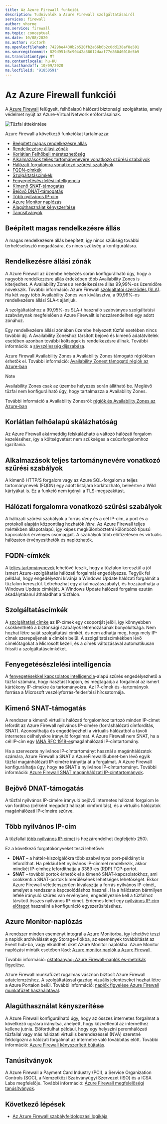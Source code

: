 ```yaml
---
title: Az Azure Firewall funkciói
description: Tudnivalók a Azure Firewall szolgáltatásairól
services: firewall
author: vhorne
ms.service: firewall
ms.topic: conceptual
ms.date: 10/08/2020
ms.author: victorh
ms.openlocfilehash: 7429be4430b2b520fb2a66b6b2c0dd138af8e501
ms.sourcegitcommit: 829d951d5c90442a38012daaf77e86046018e5b9
ms.translationtype: MT
ms.contentlocale: hu-HU
ms.lasthandoff: 10/09/2020
ms.locfileid: "91850591"
---
```

# <a name="azure-firewall-features"></a>Az Azure Firewall funkciói

A [Azure Firewall](overview.md) felügyelt, felhőalapú hálózati biztonsági szolgáltatás, amely védelmet nyújt az Azure-Virtual Network erőforrásainak.

![Tűzfal áttekintése](media/overview/firewall-threat.png)

Azure Firewall a következő funkciókat tartalmazza:

- [Beépített magas rendelkezésre állás](#built-in-high-availability)
- [Rendelkezésre állási zónák](#availability-zones)
- [Korlátlan Felhőbeli méretezhetőség](#unrestricted-cloud-scalability)
- [Alkalmazások teljes tartománynevére vonatkozó szűrési szabályok](#application-fqdn-filtering-rules)
- [Hálózati forgalomra vonatkozó szűrési szabályok](#network-traffic-filtering-rules)
- [FQDN-címkék](#fqdn-tags)
- [Szolgáltatáscímkék](#service-tags)
- [Fenyegetésészlelési intelligencia](#threat-intelligence)
- [Kimenő SNAT-támogatás](#outbound-snat-support)
- [Bejövő DNAT-támogatás](#inbound-dnat-support)
- [Több nyilvános IP-cím](#multiple-public-ip-addresses)
- [Azure Monitor naplózás](#azure-monitor-logging)
- [Alagúthasználat kényszerítése](#forced-tunneling)
- [Tanúsítványok](#certifications)

## <a name="built-in-high-availability"></a>Beépített magas rendelkezésre állás

A magas rendelkezésre állás beépített, így nincs szükség további terheléselosztó megadására, és nincs szükség a konfigurálásra.

## <a name="availability-zones"></a>Rendelkezésre állási zónák

A Azure Firewall az üzembe helyezés során konfigurálható úgy, hogy a nagyobb rendelkezésre állás érdekében több Availability Zones is kiterjedhet. A Availability Zones a rendelkezésre állás 99,99%-os üzemidőre növekszik. További információ: Azure Firewall [szolgáltatói szerződés (SLA)](https://azure.microsoft.com/support/legal/sla/azure-firewall/v1_0/). Ha két vagy több Availability Zones van kiválasztva, a 99,99%-os rendelkezésre állási SLA-t ajánljuk.

A szolgáltatáshoz a 99,95%-os SLA-t használó szabványos szolgáltatási szabványnak megfelelően a Azure Firewallt is hozzárendelheti egy adott zónához.

Egy rendelkezésre állási zónában üzembe helyezett tűzfal esetében nincs további díj. A Availability Zoneshoz társított bejövő és kimenő adatátvitelek esetében azonban további költségek is rendelkezésre állnak. További információ: a [sávszélesség díjszabása](https://azure.microsoft.com/pricing/details/bandwidth/).

Azure Firewall Availability Zones a Availability Zones támogató régiókban érhetők el. További információ: [Availability Zonest támogató régiók az Azure-ban](../availability-zones/az-region.md)

> [!NOTE]
> Availability Zones csak az üzembe helyezés során állítható be. Meglévő tűzfal nem konfigurálható úgy, hogy tartalmazza a Availability Zones.

További információ a Availability Zonesről: [régiók és Availability Zones az Azure-ban](../availability-zones/az-overview.md)

## <a name="unrestricted-cloud-scalability"></a>Korlátlan felhőalapú skálázhatóság

Az Azure Firewall akármeddig felskálázható a változó hálózati forgalom kezeléséhez, így a költségvetést nem szükséges a csúcsforgalomhoz igazítania.

## <a name="application-fqdn-filtering-rules"></a>Alkalmazások teljes tartománynevére vonatkozó szűrési szabályok

A kimenő HTTP/S forgalom vagy az Azure SQL-forgalom a teljes tartománynevek (FQDN) egy adott listájára korlátozható, beleértve a Wild kártyákat is. Ez a funkció nem igényli a TLS-megszakítást.

## <a name="network-traffic-filtering-rules"></a>Hálózati forgalomra vonatkozó szűrési szabályok

A hálózati szűrési szabályok a forrás *deny* és a cél IP-cím, a port és a protokoll alapján központilag hozhatók *létre.* Az Azure Firewall teljes mértékben állapotalapú, így képes megkülönböztetni különböző típusú kapcsolatok érvényes csomagjait. A szabályok több előfizetésen és virtuális hálózaton érvényesíthetők és naplózhatók.

## <a name="fqdn-tags"></a>FQDN-címkék

A [teljes tartománynevek](fqdn-tags.md) lehetővé teszik, hogy a tűzfalon keresztül a jól ismert Azure-szolgáltatás hálózati forgalmát engedélyezze. Tegyük fel például, hogy engedélyezni kívánja a Windows Update hálózati forgalmát a tűzfalon keresztül. Létrehozhat egy alkalmazásszabályt, és hozzáadhatja a Windows Update címkéjét. A Windows Update hálózati forgalma ezután akadálytalanul áthaladhat a tűzfalon.

## <a name="service-tags"></a>Szolgáltatáscímkék

A [szolgáltatási címke](service-tags.md) az IP-címek egy csoportját jelöli, így könnyebben csökkenthető a biztonsági szabályok létrehozásának bonyolultsága. Nem hozhat létre saját szolgáltatási címkét, és nem adhatja meg, hogy mely IP-címek szerepeljenek a címkén belül. A szolgáltatáscímkékben lévő címelőtagokat a Microsoft kezeli, és a címek változásával automatikusan frissíti a szolgáltatáscímkéket.

## <a name="threat-intelligence"></a>Fenyegetésészlelési intelligencia

A [fenyegetésekkel kapcsolatos intelligencia](threat-intel.md)-alapú szűrés engedélyezhető a tűzfal számára, hogy riasztást kapjon, és megtagadja a forgalmat az ismert kártékony IP-címekre és tartományokra. Az IP-címek és -tartományok forrása a Microsoft veszélyforrás-felderítési hírcsatornája.

## <a name="outbound-snat-support"></a>Kimenő SNAT-támogatás

A rendszer a kimenő virtuális hálózati forgalomhoz tartozó minden IP-címet lefordít az Azure Firewall nyilvános IP-címére (forráshálózati címfordítás, SNAT). Azonosíthatja és engedélyezheti a virtuális hálózatból a távoli internetes célhelyekre irányuló forgalmat. A Azure Firewall nem SNAT, ha a cél IP-cím egy [IANA RFC 1918-es](https://tools.ietf.org/html/rfc1918)magánhálózati IP-címtartomány. 

Ha a szervezete nyilvános IP-címtartományt használ a magánhálózatok számára, Azure Firewall a SNAT a AzureFirewallSubnet-ben lévő egyik tűzfal magánhálózati IP-címére irányítja át a forgalmat. A Azure Firewall konfigurálhatja úgy, hogy **ne** SNAT a nyilvános IP-címtartományt. További információ: [Azure Firewall SNAT magánhálózati IP-címtartományok](snat-private-range.md).

## <a name="inbound-dnat-support"></a>Bejövő DNAT-támogatás

A tűzfal nyilvános IP-címére irányuló bejövő internetes hálózati forgalom le van fordítva (célként megadott hálózati címfordítás), és a virtuális hálózatok magánhálózati IP-címeire szűrve.

## <a name="multiple-public-ip-addresses"></a>Több nyilvános IP-cím

A tűzfallal [több nyilvános IP-címet](deploy-multi-public-ip-powershell.md) is hozzárendelhet (legfeljebb 250).

Ez a következő forgatókönyveket teszi lehetővé:

- **DNAT** – a háttér-kiszolgálókra több szabványos port-példányt is lefordíthat. Ha például két nyilvános IP-címmel rendelkezik, akkor mindkét IP-címhez lefordíthatja a 3389-es (RDP) TCP-portot.
- **SNAT** – további portok érhetők el a kimenő SNAT-kapcsolatokhoz, ami csökkenti a SNAT-portok kimerülésének lehetséges lehetőségét. Ekkor Azure Firewall véletlenszerűen kiválasztja a forrás nyilvános IP-címét, amelyet a rendszer a kapcsolódáshoz használ. Ha a hálózaton bármilyen lefelé irányuló szűrés van érvényben, engedélyeznie kell a tűzfalhoz társított összes nyilvános IP-címet. Érdemes lehet egy [nyilvános IP-cím előtagot](../virtual-network/public-ip-address-prefix.md) használni a konfiguráció egyszerűsítéséhez.

## <a name="azure-monitor-logging"></a>Azure Monitor-naplózás

A rendszer minden eseményt integrál a Azure Monitorba, így lehetővé teszi a naplók archiválását egy Storage-fiókba, az események továbbítását az Event hub-ba, vagy elküldheti őket Azure Monitor naplókba. Azure Monitor naplózási minták esetében lásd: [Azure monitor naplók a Azure Firewall](log-analytics-samples.md).

További információ: [oktatóanyag: Azure Firewall-naplók és-metrikák figyelése](tutorial-diagnostics.md). 

Azure Firewall munkafüzet rugalmas vásznon biztosít Azure Firewall adatelemzéshez. A szolgáltatással gazdag vizuális jelentéseket hozhat létre a Azure Portalon belül. További információ: [naplók figyelése Azure Firewall munkafüzet használatával](firewall-workbook.md).

## <a name="forced-tunneling"></a>Alagúthasználat kényszerítése

A Azure Firewall konfigurálható úgy, hogy az összes internetes forgalmat a következő ugrásra irányítsa, ahelyett, hogy közvetlenül az internethez kellene jutnia. Előfordulhat például, hogy egy helyszíni peremhálózati tűzfallal vagy más hálózati virtuális berendezéssel (NVA) szeretné feldolgozni a hálózati forgalmat az internetre való továbbítás előtt. További információ: [Azure Firewall kényszerített bújtatás](forced-tunneling.md).

## <a name="certifications"></a>Tanúsítványok

A Azure Firewall a Payment Card Industry (PCI), a Service Organization Controls (SOC), a Nemzetközi Szabványügyi Szervezet (ISO) és a ICSA Labs megfelelője. További információ: [Azure Firewall megfelelőségi tanúsítványok](compliance-certifications.md).

## <a name="next-steps"></a>Következő lépések

- [Az Azure Firewall szabályfeldolgozási logikája](rule-processing.md)